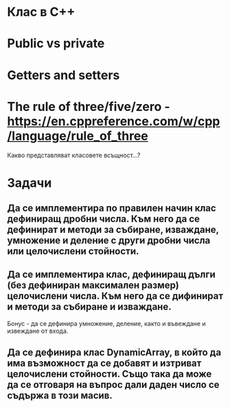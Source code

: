 # Клас в C++

# Public vs private
# Getters and setters
# The rule of three/five/zero - https://en.cppreference.com/w/cpp/language/rule_of_three

Какво представляват класовете всъщност...?

# Задачи

## Да се имплементира по правилен начин клас дефиниращ дробни числа. Към него да се дефинират и методи за събиране, изваждане, умножение и деление с други дробни числа или целочислени стойности.

## Да се имплементира клас, дефиниращ дълги (без дефиниран максимален размер) целочислени числа. Към него да се дифинират и методи за събиране и изваждане.
Бонус - да се дефинира умножение, деление, както и въвеждане и извеждане от входа.

## Да се дeфинира клас DynamicArray, в който да има възможност да се добавят и изтриват целочислени стойности. Също така да може да се отговаря на въпрос дали даден число се съдържа в този масив.
